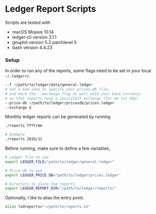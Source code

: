 # Ledger Report Scripts

Scripts are tested with

- macOS Mojave 10.14
- ledger-cli version 3.1.1
- gnuplot version 5.2 patchlevel 5
- bash version 4.4.23

### Setup

In order to run any of the reports, some flags need to be set in your local `~/.ledgerrc`.
```sh
--f ~/path/to/ledger/data/general.ledger
# not a bad idea to specify your prices-db file,
# and mark the --exchange flag as well with your base currency
# so that reports have a consistent exchange (for me its US$)
--price-db ~/path/to/ledger/pricesdb/prices.ledger
--exchange $
```


Monthly ledger reports can be generated by running

```bash
./reports YYYY/mm

# Example
./reports 2016/12
```

Before running, make sure to define a few variables,

```bash
# Ledger file to use
export LEDGER_FILE="path/to/ledger/general.ledger"

# Price db to use
export LEDGER_PRICE_DB="path/to/ledger/prices.ledger"

# Directory to place the reports
export LEDGER_REPORT_DIR="/path/to/ledger/reports/"
```

Optionally, I like to alias the entry point.

```bash
alias ledreports="~/path/to/reports.sh"
```
